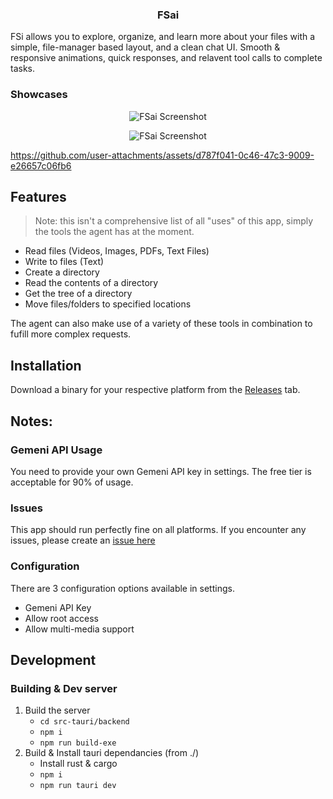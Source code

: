<h3 align="center">
    <strong>FSai</strong>
</h3>

FSi allows you to explore, organize, and learn more about your files with a simple, file-manager based layout, and a clean chat UI. Smooth & responsive animations, quick responses, and relavent tool calls to complete tasks. 

### Showcases

<p align="center">
    <img src="https://play.maple.music/SMS/uploads/Screenshot%202025-06-27%20170802.png" alt="FSai Screenshot">
</p>


<p align="center">
    <img src="https://play.maple.music/SMS/uploads/Screenshot%202025-06-27%20170908.png" alt="FSai Screenshot">
</p>

https://github.com/user-attachments/assets/d787f041-0c46-47c3-9009-e26657c06fb6

## Features
> Note: this isn't a comprehensive list of all "uses" of this app, simply the tools the agent has at the moment.

- Read files (Videos, Images, PDFs, Text Files)
- Write to files (Text)
- Create a directory
- Read the contents of a directory
- Get the tree of a directory
- Move files/folders to specified locations

The agent can also make use of a variety of these tools in combination to fufill more complex requests.

## Installation

Download a binary for your respective platform from the [Releases](https://github.com/Cattn/FSai/releases/latest) tab.


## Notes:

### Gemeni API Usage
You need to provide your own Gemeni API key in settings. The free tier is acceptable for 90% of usage. 

### Issues
This app should run perfectly fine on all platforms. If you encounter any issues, please create an [issue here](https://github.com/Cattn/FSai/issues/new)

### Configuration

There are 3 configuration options available in settings. 
- Gemeni API Key
- Allow root access
- Allow multi-media support

## Development 

### Building & Dev server

1. Build the server
    - ``cd src-tauri/backend``
    - ``npm i``
    - ``npm run build-exe``
2. Build & Install tauri dependancies (from ./)
    - Install rust & cargo
    - ``npm i``
    - ``npm run tauri dev``
